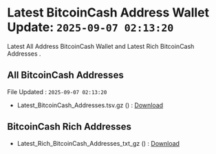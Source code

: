 # Latest BitcoinCash Address Wallet Update: `2025-09-07 02:13:20`

Latest All Address BitcoinCash Wallet and Latest Rich BitcoinCash Addresses .

## All BitcoinCash Addresses

File Updated : `2025-09-07 02:13:20`

- Latest_BitcoinCash_Addresses.tsv.gz () : [Download](https://github.com/Pymmdrza/Rich-Address-Wallet/releases/tag/BitcoinCash)

## BitcoinCash Rich Addresses

- Latest_Rich_BitcoinCash_Addresses_txt_gz () : [Download](https://github.com/Pymmdrza/Rich-Address-Wallet/releases/tag/BitcoinCash)
